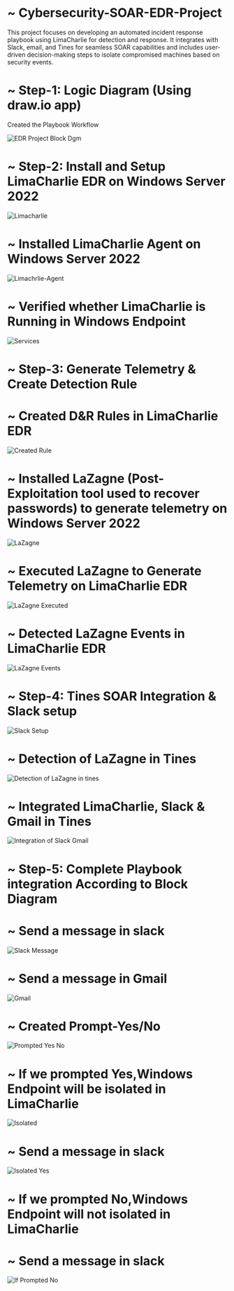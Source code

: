 # ~ Cybersecurity-SOAR-EDR-Project

This project focuses on developing an automated incident response playbook using LimaCharlie for detection and response. It integrates with Slack, email, and Tines for seamless SOAR capabilities and includes user-driven decision-making steps to isolate compromised machines based on security events.

# ~ Step-1: Logic Diagram (Using draw.io app)
Created the Playbook Workflow

![EDR Project Block Dgm](https://github.com/user-attachments/assets/9293ea77-5f12-47a9-9ef3-ccce0614c48e)

# ~ Step-2: Install and Setup LimaCharlie EDR on Windows Server 2022

![Limacharlie](https://github.com/user-attachments/assets/6216ad33-5bb1-484b-b57f-47f3a94e4827)

# ~ Installed LimaCharlie Agent on Windows Server 2022

![Limachrlie-Agent](https://github.com/user-attachments/assets/ae6672d9-078e-4ba8-8b7f-8daf7c8ec462)

# ~ Verified whether LimaCharlie is Running in Windows Endpoint 

![Services](https://github.com/user-attachments/assets/cbf8d524-5cea-4832-8468-d8837b1edc18)

# ~ Step-3: Generate Telemetry & Create Detection Rule

# ~ Created D&R Rules in LimaCharlie EDR

![Created Rule](https://github.com/user-attachments/assets/c98e8c38-16ac-45a9-8384-2549c319f6b6)

# ~ Installed LaZagne (Post-Exploitation tool used to recover passwords) to generate telemetry on Windows Server 2022

![LaZagne](https://github.com/user-attachments/assets/7e72b451-0e92-483c-90c9-43c08ce34ef7)

# ~ Executed LaZagne to Generate Telemetry on LimaCharlie EDR

![LaZagne Executed](https://github.com/user-attachments/assets/79474fd0-d3a8-4f25-a3bd-3389a4deebe7)

# ~ Detected LaZagne Events in LimaCharlie EDR 

![LaZagne Events](https://github.com/user-attachments/assets/cc76898e-33d8-43a3-b600-b626fda7329c)

# ~ Step-4: Tines SOAR Integration & Slack setup

![Slack Setup](https://github.com/user-attachments/assets/95be385e-316c-4b78-86c9-2ba8a47b9104)

# ~ Detection of LaZagne in Tines

![Detection of LaZagne in tines](https://github.com/user-attachments/assets/e83c8a6a-fad4-43f2-8adc-85a3abe816e5)

# ~ Integrated LimaCharlie, Slack & Gmail in Tines

![Integration of Slack   Gmail](https://github.com/user-attachments/assets/340cf57e-2ae3-4c83-8372-c1fc51b98548)

# ~ Step-5: Complete Playbook integration According to Block Diagram

# ~ Send a message in slack 

![Slack Message](https://github.com/user-attachments/assets/f9811c7f-0713-4236-869c-c93d7e63879e)

# ~ Send a message in Gmail 

![Gmail](https://github.com/user-attachments/assets/cf02421c-94dc-4be9-9579-84369fd92134)

# ~ Created Prompt-Yes/No

![Prompted Yes No](https://github.com/user-attachments/assets/fb1ac3b4-59a2-4af5-8e6a-b3f3ae60233c)

# ~ If we prompted Yes,Windows Endpoint will be isolated in LimaCharlie 

![Isolated](https://github.com/user-attachments/assets/7527e695-4f98-4b32-9766-de5436c5e9fb)

# ~ Send a message in slack

![Isolated Yes](https://github.com/user-attachments/assets/bbf9499a-4050-428f-895d-fba38aeb94fe)

# ~ If we prompted No,Windows Endpoint will not isolated in LimaCharlie 

# ~ Send a message in slack

![If Prompted No](https://github.com/user-attachments/assets/a8cf05da-dfce-4900-a38a-1efc5ce6db6f)


